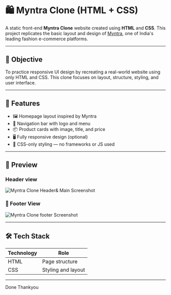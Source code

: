# 🛍️ Myntra Clone (HTML + CSS)

A static front-end **Myntra Clone** website created using **HTML** and **CSS**. This project replicates the basic layout and design of [Myntra](https://www.myntra.com), one of India's leading fashion e-commerce platforms.

---

## 🎯 Objective

To practice responsive UI design by recreating a real-world website using only HTML and CSS. This clone focuses on layout, structure, styling, and user interface.

---

## 🚀 Features

- 🖼️ Homepage layout inspired by Myntra
- 🧭 Navigation bar with logo and menu
- 📦 Product cards with image, title, and price
- 🖥️ Fully responsive design (optional)
- 🎨 CSS-only styling — no frameworks or JS used

---

## 📸 Preview

### Header view
![Myntra Clone Header& Main Screenshot](./images/screenshot.png, )

### 📱 Footer View 
![Myntra Clone footer Screenshot](./images/screenshot1.png, )


---

## 🛠️ Tech Stack

| Technology | Role                 |
|------------|----------------------|
| HTML       | Page structure       |
| CSS        | Styling and layout   |

---
Done
Thankyou